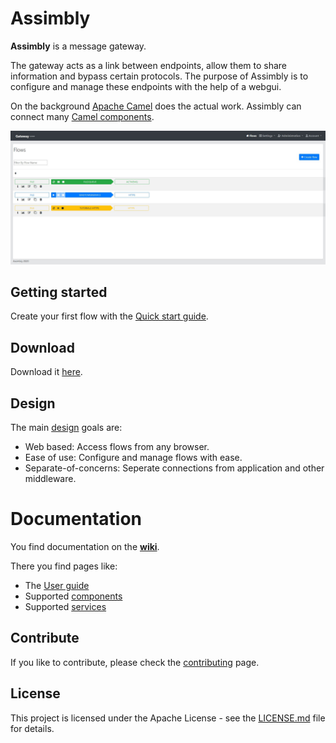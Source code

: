 # Assimbly

**Assimbly** is a message gateway.

The gateway acts as a link between endpoints, allow them to share information and bypass certain protocols. The purpose of Assimbly is to configure and manage these endpoints with the help of a webgui.

On the background [Apache Camel](https://github.com/apache/camel) does the actual work. Assimbly can connect
many [Camel components](https://camel.apache.org/components/latest/index.html).

![alt text](src/main/webapp/content/images/assimbly_screenshot.jpg?raw=true 'Flows page')

## Getting started

Create your first flow with the [Quick start guide](https://github.com/assimbly/gateway/wiki/quick-start).

## Download

Download it [here](https://github.com/assimbly/gateway/releases).

## Design

The main [design](https://github.com/assimbly/gateway/wiki/design) goals are:

-   Web based: Access flows from any browser.
-   Ease of use: Configure and manage flows with ease.
-   Separate-of-concerns: Seperate connections from application and other middleware.

# Documentation

You find documentation on the **[wiki](https://github.com/assimbly/gateway/wiki)**.

There you find pages like:

-   The [User guide](https://github.com/assimbly/gateway/wiki/user-guide)
-   Supported [components](https://github.com/assimbly/gateway/wiki/components)
-   Supported [services](https://github.com/assimbly/gateway/wiki/services)

## Contribute

If you like to contribute, please check the [contributing](https://github.com/assimbly/gateway/blob/master/CONTRIBUTING.md) page.

## License

This project is licensed under the Apache License - see the [LICENSE.md](https://github.com/assimbly/gateway/blob/master/LICENSE) file for details.
